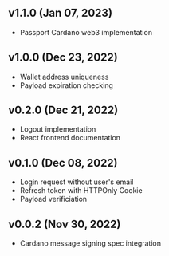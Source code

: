 ## v1.1.0 (Jan 07, 2023)

* Passport Cardano web3 implementation

## v1.0.0 (Dec 23, 2022)

*   Wallet address uniqueness
*   Payload expiration checking

## v0.2.0 (Dec 21, 2022)

*   Logout implementation
*   React frontend documentation

## v0.1.0 (Dec 08, 2022)

*   Login request without user's email
*   Refresh token with HTTPOnly Cookie
*   Payload verificiation

## v0.0.2 (Nov 30, 2022)

*   Cardano message signing spec integration
